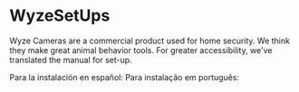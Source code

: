 # WyzeSetUps
Wyze Cameras are a commercial product used for home security. We think they make great animal behavior tools. For greater accessibility, we've translated the manual for set-up. 

Para la instalación en español: 
Para instalação em português: 
